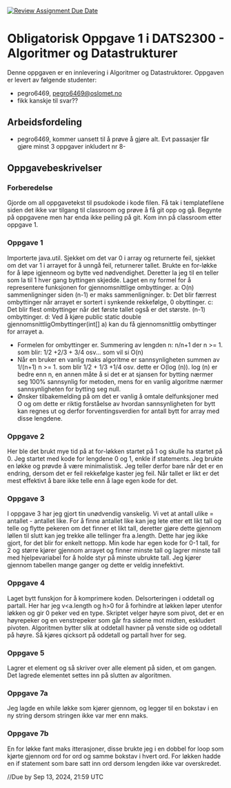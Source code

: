 [![Review Assignment Due Date](https://classroom.github.com/assets/deadline-readme-button-22041afd0340ce965d47ae6ef1cefeee28c7c493a6346c4f15d667ab976d596c.svg)](https://classroom.github.com/a/VjzRkYWj)
# Obligatorisk Oppgave 1 i DATS2300 - Algoritmer og Datastrukturer

Denne oppgaven er en innlevering i Algoritmer og Datastruktorer.
Oppgaven er levert av følgende studenter:
* pegro6469, pegro6469@oslomet.no
* fikk kanskje til svar??

## Arbeidsfordeling
* pegro6469, kommer uansett til å prøve å gjøre alt. Evt passasjer får gjøre minst 3 oppgaver inkludert nr 8-

## Oppgavebeskrivelser

### Forberedelse
Gjorde om all oppgavetekst til psudokode i kode filen. Få tak i templatefilene siden det ikke var tilgang til classroom og prøve å få git opp og gå. Begynte på oppgavene men har enda ikke peiling på git. Kom inn på classroom etter oppgave 1.

### Oppgave 1
Importerte java.util. Sjekket om det var 0 i array og returnerte feil, sjekket om det var 1 i arrayet for å unngå feil, returnerer tallet. Brukte en for-løkke for å løpe igjenneom og bytte ved nødvendighet. Deretter la jeg til en teller som la til 1 hver gang byttingen skjedde. Laget en ny formel for å representere funksjonen for gjennomsnittlige ombyttinger.
a: O(n) sammenligninger siden (n-1) er maks sammenligninger.
b: Det blir færrest ombyttinger når arrayet er sortert i synkende rekkefølge, 0 obyttinger.
c: Det blir flest ombyttinger når det første tallet også er det største. (n-1) ombyttinger.
d: Ved å kjøre public static double gjennomsnittligOmbyttinger(int[] a) kan du få gjennomsnittlig ombyttinger for arrayet a. 
- Formelen for ombyttinger er. Summering av lengden n: n/n+1 der n >= 1. som blir: 1/2 +2/3 + 3/4 osv... som vil si O(n)
- Når en bruker en vanlig maks algoritme er sannsynligheten summen av 1/(n+1) n >= 1. som blir 1/2 + 1/3 +1/4 osv. dette er O(log (n)). log (n) er bedre enn n, en annen måte å si det er at sjansen for bytting nærmer seg 100% sannsynlig for metoden, mens for en vanlig algoritme nærmer sannsynligheten for bytting seg null.
- Ønsker tilbakemelding på om det er vanlig å omtale delfunksjoner med O og om dette er riktig forståelse av hvordan sannsynligheten for bytt kan regnes ut og derfor forventingsverdien for antall bytt for array med disse lengdene.


### Oppgave 2
Her ble det brukt mye tid på at for-løkken startet på 1 og skulle ha startet på 0. Jeg startet med kode for lengdene 0 og 1, enkle if statements. Jeg brukte en løkke og prøvde å være minimalistisk. Jeg teller derfor bare når det er en endring, dersom det er feil rekkefølge kaster jeg feil. Når tallet er likt er det mest effektivt å bare ikke telle enn å lage egen kode for det. 

### Oppgave 3
I oppgave 3 har jeg gjort tin unødvendig vanskelig. Vi vet at antall ulike = antallet - antallet like. For å finne antallet like kan jeg lete etter ett likt tall og telle og flytte pekeren om det finner et likt tall, deretter gjøre dette gjennom løllen til slutt kan jeg trekke alle tellinger fra a.length. Dette har jeg ikke gjort, for det blir for enkelt nettopp. Min kode har egen kode for 0-1 tall, for 2 og større kjører gjennom arrayet og finner minste tall og lagrer minste tall med hjelpevariabel for å holde styr på minste ubrukte tall. Jeg kjører gjennom tabellen mange ganger og dette er veldig innefektivt.

### Oppgave 4
Laget bytt funskjon for å komprimere koden. Delsorteringen i oddetall og partall. Her har jeg v<a.length og h>0 for å forhindre at løkken løper utenfor løkken og gir 0 peker ved en type. Skriptet velger høyre som pivot, det er en høyrepeker og en venstrepeker som går fra sidene mot midten, eskludert pivoten. Algoritmen bytter slik at oddetall havner på venste side og oddetall på høyre. Så kjøres qicksort på oddetall og partall hver for seg. 

### Oppgave 5
Lagrer et element og så skriver over alle element på siden, et om gangen.  Det lagrede elementet settes inn på slutten av algoritmen.

### Oppgave 7a
Jeg lagde en while løkke som kjører gjennom, og legger til en bokstav i en ny string dersom stringen ikke var mer enn maks.  

### Oppgave 7b
En for løkke fant maks itterasjoner, disse brukte jeg i en dobbel for loop som kjørte gjennom ord for ord og samme bokstav i hvert ord. For løkken hadde en if statement som bare satt inn ord dersom lengden ikke var overskredet.


//Due by Sep 13, 2024, 21:59 UTC